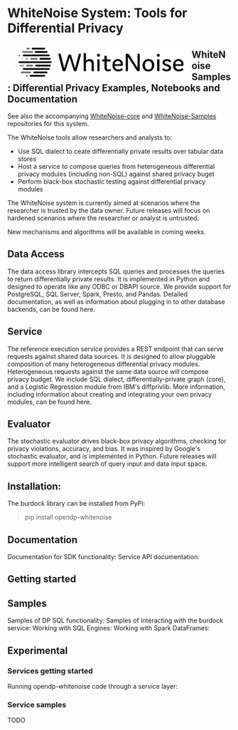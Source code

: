 # WhiteNoise System: Tools for Differential Privacy

<a href="https://www.linkedin.com/pulse/microsoft-harvards-institute-quantitative-social-science-john-kahan/"><img src="images/WhiteNoise Logo/SVG/Full_grey.svg" align="left" height="65" vspace="8" hspace="18"></a>
## WhiteNoise Samples: Differential Privacy Examples, Notebooks and Documentation
See also the accompanying [WhiteNoise-core](https://github.com/opendifferentialprivacy/whitenoise-core) and [WhiteNoise-Samples](https://github.com/opendifferentialprivacy/whitenoise-samples) repositories for this system.

The WhiteNoise tools allow researchers and analysts to: 

* Use SQL dialect to ceate differentially private results over tabular data stores
* Host a service to compose queries from heterogeneous differential privacy modules (including non-SQL) against shared privacy buget
* Perform black-box stochastic testing against differential privacy modules

The WhiteNoise system is currently aimed at scenarios where the researcher is trusted by the data owner.  Future releases will focus on hardened scenarios where the researcher or analyst is untrusted.  

New mechanisms and algorithms will be available in coming weeks.


## Data Access

The data access library intercepts SQL queries and processes the queries to return differentially private results.  It is implemented in Python and designed to operate like any ODBC or DBAPI source.  We provide support for PostgreSQL, SQL Server, Spark, Presto, and Pandas. Detailed documentation, as well as information about plugging in to other database backends, can be found here.

## Service

The reference execution service provides a REST endpoint that can serve requests against shared data sources.  It is designed to allow pluggable composition of many heterogeneous differential privacy modules.  Heterogeneous requests against the same data source will compose privacy budget.  We include SQL dialect, differentially-private graph (core), and a Logistic Regression module from IBM's diffprivlib.  More information, including information about creating and integrating your own privacy modules, can be found here.

## Evaluator

The stochastic evaluator drives black-box privacy algorithms, checking for privacy violations, accuracy, and bias.  It was inspired by Google's stochastic evaluator, and is implemented in Python.  Future releases will support more intelligent search of query input and data input space.

## Installation:
The burdock library can be installed from PyPi:
> pip install opendp-whitenoise

## Documentation
Documentation for SDK functionality: <here>
Service API documentation: <here>

## Getting started

## Samples
Samples of DP SQL functionality: <here>
Samples of interacting with the burdock service: <here>
Working with SQL Engines: <exit>
Working with Spark DataFrames: <exit>
  
## Experimental
### Services getting started
Running opendp-whitenoise code through a service layer: <here>
  
### Service samples
TODO
  

  

  
  
  
